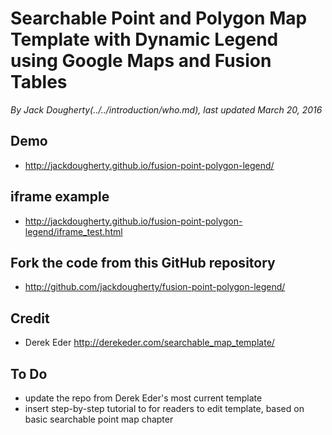 # Searchable Point and Polygon Map Template with Dynamic Legend using Google Maps and Fusion Tables

*By Jack Dougherty(../../introduction/who.md), last updated March 20, 2016*

## Demo
- http://jackdougherty.github.io/fusion-point-polygon-legend/

## iframe example
- http://jackdougherty.github.io/fusion-point-polygon-legend/iframe_test.html

## Fork the code from this GitHub repository
- http://github.com/jackdougherty/fusion-point-polygon-legend/

## Credit
- Derek Eder http://derekeder.com/searchable_map_template/

## To Do
- update the repo from Derek Eder's most current template
- insert step-by-step tutorial to for readers to edit template, based on basic searchable point map chapter
